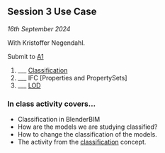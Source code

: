 ## Session 3 Use Case

*16th September 2024*

With Kristoffer Negendahl.

Submit to [A1]

1. ___ [Classification]
1. ___ IFC [Properties and PropertySets]
3. ___ [LOD](/41934/Concepts/LOD)

<!--
* Submit [A1](/41934/Assignments/A1) - Excel dashboard. - 17th September
-->

### In class activity covers...

* Classification in BlenderBIM
* How are the models we are studying classified?
* How to change the classification of the models.
* The activity from the [classification] concept.

[Classification]: /41934/Concepts/Classification


[A1]: /41934/Assignments/A1
<!--
### Presentation covers....

1. ___ ISO 19650
1. ___ What are the [Roles] of OpenBIM according to [ISO 19650]?
1. ___ Project Team
1. ___ Appointing Party
1. ___ Delivery Team
1. ___ Appointed Party
1. ___ Information Requirements
   * Asset Information Model ([AIM])
   * Asset Information Requirements ([AIR])
   * Building Implementation Plan ([BIP])
   * Employer’s Information Requirements ([EIR​])
   * Master Information Delivery Plan ([MIDP])
   * Organizational Information Requirements ([OIR​])
   * Project Information Model ([PIM])
  
### In class activity covers...

hands on example with ISO 19650, covering:
* [OIR] Organisational Informatioon ,[AIM] Asset Information ,[PIM]
roles of:
* Appointing Party
* Lead Appointed Party
* Appointed Party


We will also help this week with.
* questions about the assignment
* your expectations and motivations for the course.


[Roles]: /41934/Roles
[Focus]: /41934/Focus
[ISO 19650]: /41934/Concepts/ISO19650
[AIM]: /41934/Concepts/AIM
[AIR]: /41934/Concepts/AIR
[EIR​]: /41934/Concepts/EIR
[MIDP]: /41934/Concepts/MIDP
[OIR​]: /41934/Concepts/OIR
[PIM]: /41934/Concepts/PIM

-->
